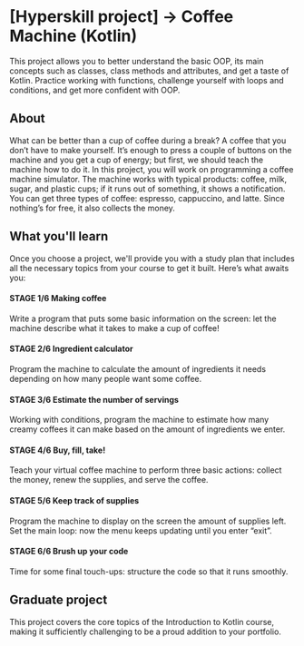 # [Hyperskill project] -> Coffee Machine (Kotlin)
This project allows you to better understand the basic OOP, its main concepts such as classes, class methods and attributes, and get a taste of Kotlin. Practice working with functions, challenge yourself with loops and conditions, and get more confident with OOP.

## About
What can be better than a cup of coffee during a break? A coffee that you don’t have to make yourself. It’s enough to press a couple of buttons on the machine and you get a cup of energy; but first, we should teach the machine how to do it. In this project, you will work on programming a coffee machine simulator. The machine works with typical products: coffee, milk, sugar, and plastic cups; if it runs out of something, it shows a notification. You can get three types of coffee: espresso, cappuccino, and latte. Since nothing’s for free, it also collects the money.

## What you'll learn
Once you choose a project, we'll provide you with a study plan that includes all the necessary topics from your course to get it built. Here’s what awaits you:

#### STAGE 1/6 Making coffee
Write a program that puts some basic information on the screen: let the machine describe what it takes to make a cup of coffee!

#### STAGE 2/6 Ingredient calculator
Program the machine to calculate the amount of ingredients it needs depending on how many people want some coffee.

#### STAGE 3/6 Estimate the number of servings
Working with conditions, program the machine to estimate how many creamy coffees it can make based on the amount of ingredients we enter.

#### STAGE 4/6 Buy, fill, take!
Teach your virtual coffee machine to perform three basic actions: collect the money, renew the supplies, and serve the coffee.

#### STAGE 5/6 Keep track of supplies
Program the machine to display on the screen the amount of supplies left. Set the main loop: now the menu keeps updating until you enter “exit”.

#### STAGE 6/6 Brush up your code
Time for some final touch-ups: structure the code so that it runs smoothly.


## Graduate project

This project covers the core topics of the Introduction to Kotlin course, making it sufficiently challenging to be a proud addition to your portfolio.